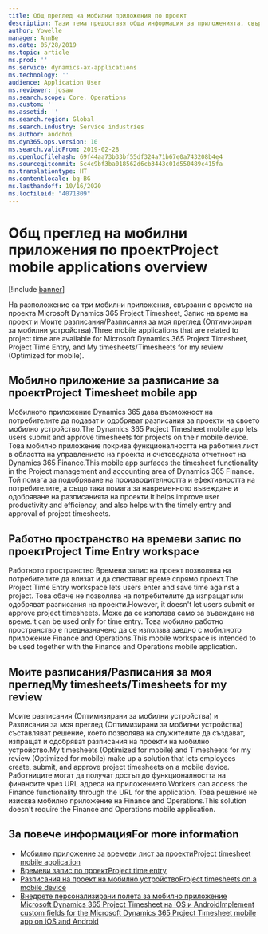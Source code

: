 ```yaml
---
title: Общ преглед на мобилни приложения по проект
description: Тази тема предоставя обща информация за приложенията, свързани с времето на проекта Microsoft Dynamics 365 Project Timesheet, Запис на време на проект и Моите разписания/Разписания, които са налични на мобилно устройство.
author: Yowelle
manager: AnnBe
ms.date: 05/28/2019
ms.topic: article
ms.prod: ''
ms.service: dynamics-ax-applications
ms.technology: ''
audience: Application User
ms.reviewer: josaw
ms.search.scope: Core, Operations
ms.custom: ''
ms.assetid: ''
ms.search.region: Global
ms.search.industry: Service industries
ms.author: andchoi
ms.dyn365.ops.version: 10
ms.search.validFrom: 2019-02-28
ms.openlocfilehash: 69f44aa73b33bf55df324a71b67e0a743208b4e4
ms.sourcegitcommit: 5c4c9bf3ba018562d6cb3443c01d550489c415fa
ms.translationtype: HT
ms.contentlocale: bg-BG
ms.lasthandoff: 10/16/2020
ms.locfileid: "4071809"
---
```

# <a name="project-mobile-applications-overview"></a><span data-ttu-id="e93a3-103">Общ преглед на мобилни приложения по проект</span><span class="sxs-lookup"><span data-stu-id="e93a3-103">Project mobile applications overview</span></span>

[!include [banner](../includes/banner.md)]

<span data-ttu-id="e93a3-104">На разположение са три мобилни приложения, свързани с времето на проекта Microsoft Dynamics 365 Project Timesheet, Запис на време на проект и Моите разписания/Разписания за моя преглед (Оптимизиран за мобилни устройства).</span><span class="sxs-lookup"><span data-stu-id="e93a3-104">Three mobile applications that are related to project time are available for Microsoft Dynamics 365 Project Timesheet, Project Time Entry, and My timesheets/Timesheets for my review (Optimized for mobile).</span></span>

## <a name="project-timesheet-mobile-app"></a><span data-ttu-id="e93a3-105">Мобилно приложение за разписание за проект</span><span class="sxs-lookup"><span data-stu-id="e93a3-105">Project Timesheet mobile app</span></span>

<span data-ttu-id="e93a3-106">Мобилното приложение Dynamics 365 дава възможност на потребителите да подават и одобряват разписания за проекти на своето мобилно устройство.</span><span class="sxs-lookup"><span data-stu-id="e93a3-106">The Dynamics 365 Project Timesheet mobile app lets users submit and approve timesheets for projects on their mobile device.</span></span> <span data-ttu-id="e93a3-107">Това мобилно приложение покрива функционалността на работния лист в областта на управлението на проекта и счетоводната отчетност на Dynamics 365 Finance.</span><span class="sxs-lookup"><span data-stu-id="e93a3-107">This mobile app surfaces the timesheet functionality in the Project management and accounting area of Dynamics 365 Finance.</span></span> <span data-ttu-id="e93a3-108">Той помага за подобряване на производителността и ефективността на потребителите, а също така помага за навременното въвеждане и одобряване на разписанията на проекти.</span><span class="sxs-lookup"><span data-stu-id="e93a3-108">It helps improve user productivity and efficiency, and also helps with the timely entry and approval of project timesheets.</span></span>

## <a name="project-time-entry-workspace"></a><span data-ttu-id="e93a3-109">Работно пространство на времеви запис по проект</span><span class="sxs-lookup"><span data-stu-id="e93a3-109">Project Time Entry workspace</span></span>

<span data-ttu-id="e93a3-110">Работното пространство Времеви запис на проект позволява на потребителите да влизат и да спестяват време спрямо проект.</span><span class="sxs-lookup"><span data-stu-id="e93a3-110">The Project Time Entry workspace lets users enter and save time against a project.</span></span> <span data-ttu-id="e93a3-111">Това обаче не позволява на потребителите да изпращат или одобряват разписания на проекти.</span><span class="sxs-lookup"><span data-stu-id="e93a3-111">However, it doesn't let users submit or approve project timesheets.</span></span> <span data-ttu-id="e93a3-112">Може да се използва само за въвеждане на време.</span><span class="sxs-lookup"><span data-stu-id="e93a3-112">It can be used only for time entry.</span></span> <span data-ttu-id="e93a3-113">Това мобилно работно пространство е предназначено да се използва заедно с мобилното приложение Finance and Operations.</span><span class="sxs-lookup"><span data-stu-id="e93a3-113">This mobile workspace is intended to be used together with the Finance and Operations mobile application.</span></span>

## <a name="my-timesheetstimesheets-for-my-review"></a><span data-ttu-id="e93a3-114">Моите разписания/Разписания за моя преглед</span><span class="sxs-lookup"><span data-stu-id="e93a3-114">My timesheets/Timesheets for my review</span></span>

<span data-ttu-id="e93a3-115">Моите разписания (Оптимизирани за мобилни устройства) и Разписания за моя преглед (Оптимизирани за мобилни устройства) съставляват решение, което позволява на служителите да създават, изпращат и одобряват разписания на проекти на мобилно устройство.</span><span class="sxs-lookup"><span data-stu-id="e93a3-115">My timesheets (Optimized for mobile) and Timesheets for my review (Optimized for mobile) make up a solution that lets employees create, submit, and approve project timesheets on a mobile device.</span></span> <span data-ttu-id="e93a3-116">Работниците могат да получат достъп до функционалността на финансите чрез URL адреса на приложението.</span><span class="sxs-lookup"><span data-stu-id="e93a3-116">Workers can access the Finance functionality through the URL for the application.</span></span> <span data-ttu-id="e93a3-117">Това решение не изисква мобилно приложение на Finance and Operations.</span><span class="sxs-lookup"><span data-stu-id="e93a3-117">This solution doesn't require the Finance and Operations mobile application.</span></span>

## <a name="for-more-information"></a><span data-ttu-id="e93a3-118">За повече информация</span><span class="sxs-lookup"><span data-stu-id="e93a3-118">For more information</span></span>

- [<span data-ttu-id="e93a3-119">Мобилно приложение за времеви лист за проекти</span><span class="sxs-lookup"><span data-stu-id="e93a3-119">Project timesheet mobile application</span></span>](project-timesheet.md)
- [<span data-ttu-id="e93a3-120">Времеви запис по проект</span><span class="sxs-lookup"><span data-stu-id="e93a3-120">Project time entry</span></span>]( project-time-entry-mobile-workspace.md)
- [<span data-ttu-id="e93a3-121">Разписания на проект на мобилно устройство</span><span class="sxs-lookup"><span data-stu-id="e93a3-121">Project timesheets on a mobile device</span></span>](Mobile-timesheets.md)
- [<span data-ttu-id="e93a3-122">Внедрете персонализирани полета за мобилно приложение Microsoft Dynamics 365 Project Timesheet на iOS и Android</span><span class="sxs-lookup"><span data-stu-id="e93a3-122">Implement custom fields for the Microsoft Dynamics 365 Project Timesheet mobile app on iOS and Android</span></span>](custom-fields-mobile.md)
